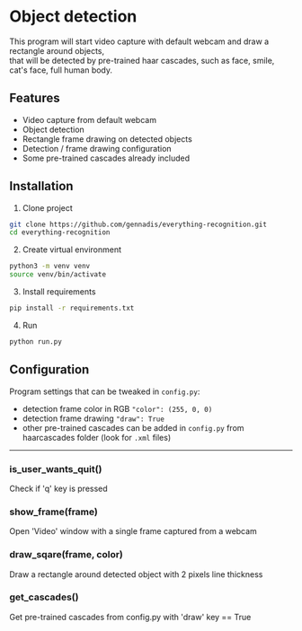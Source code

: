 # Object detection

This program will start video capture with default webcam and draw a rectangle around objects,  
that will be detected by pre-trained haar cascades, such as face, smile, cat's face, full human body.


## Features
- Video capture from default webcam
- Object detection
- Rectangle frame drawing on detected objects
- Detection / frame drawing configuration
- Some pre-trained cascades already included

## Installation
1. Clone project
```bash
git clone https://github.com/gennadis/everything-recognition.git
cd everything-recognition
```

2. Create virtual environment
```bash
python3 -m venv venv
source venv/bin/activate
```

3. Install requirements
```bash
pip install -r requirements.txt
```

4. Run
```bash
python run.py
```

## Configuration
Program settings that can be tweaked in `config.py`:
- detection frame color in RGB `"color": (255, 0, 0)`
- detection frame drawing `"draw": True`
- other pre-trained cascades can be added in `config.py` from haarcascades folder (look for `.xml` files)

---

### is_user_wants_quit()
Check if 'q' key is pressed

### show_frame(frame)
Open 'Video' window with a single frame captured from a webcam

### draw_sqare(frame, color)
Draw a rectangle around detected object with 2 pixels line thickness

### get_cascades()
Get pre-trained cascades from config.py with 'draw' key == True
